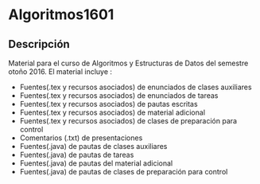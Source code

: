 # Algoritmos1601

## Descripción

Material para el curso de Algoritmos y Estructuras de Datos del semestre otoño 2016.
El material incluye :
* Fuentes(.tex y recursos asociados) de enunciados de clases auxiliares
* Fuentes(.tex y recursos asociados) de enunciados de tareas
* Fuentes(.tex y recursos asociados) de pautas escritas 
* Fuentes(.tex y recursos asociados) de material adicional
* Fuentes(.tex y recursos asociados) de clases de preparación para control
* Comentarios (.txt) de presentaciones
* Fuentes(.java) de pautas de clases auxiliares
* Fuentes(.java) de pautas de tareas
* Fuentes(.java) de pautas del material adicional
* Fuentes(.java) de pautas de clases de preparación para control
